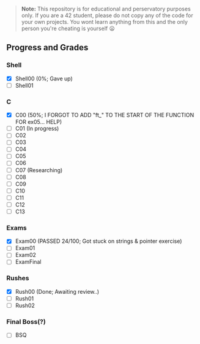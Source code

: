> **Note:** This repository is for educational and perservatory purposes only. If you are a 42 student, please do not copy any of the code for your own projects. You wont learn anything from this and the only person you're cheating is yourself :frowning:

## Progress and Grades

### Shell
- [x] Shell00 (0%; Gave up)
- [ ] Shell01

### C
- [x] C00 (50%; I FORGOT TO ADD "ft_" TO THE START OF THE FUNCTION FOR ex05... HELP)
- [ ] C01 (In progress)
- [ ] C02
- [ ] C03
- [ ] C04
- [ ] C05
- [ ] C06
- [ ] C07 (Researching)
- [ ] C08
- [ ] C09
- [ ] C10
- [ ] C11
- [ ] C12
- [ ] C13

### Exams
- [x] Exam00 (PASSED 24/100; Got stuck on strings & pointer exercise)
- [ ] Exam01
- [ ] Exam02
- [ ] ExamFinal

### Rushes
- [x] Rush00 (Done; Awaiting review..)
- [ ] Rush01
- [ ] Rush02
  
### Final Boss(?)
- [ ] BSQ
